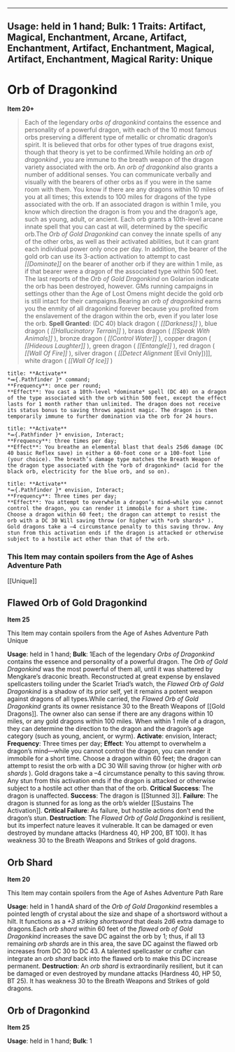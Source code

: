 
---
Usage: held in 1 hand;
Bulk: 1
Traits: Artifact, Magical, Enchantment, Arcane, Artifact, Enchantment, Artifact, Enchantment, Magical, Artifact, Enchantment, Magical
Rarity: Unique
---

# Orb of Dragonkind

**Item 20+**

> Each of the legendary *orbs of dragonkind* contains the essence and personality of a powerful dragon, with each of the 10 most famous orbs preserving a different type of metallic or chromatic dragon’s spirit. It is believed that orbs for other types of true dragons exist, though that theory is yet to be confirmed.While holding an *orb of dragonkind* , you are immune to the breath weapon of the dragon variety associated with the orb. An *orb of dragonkind* also grants a number of additional senses. You can communicate verbally and visually with the bearers of other orbs as if you were in the same room with them. You know if there are any dragons within 10 miles of you at all times; this extends to 100 miles for dragons of the type associated with the orb. If an associated dragon is within 1 mile, you know which direction the dragon is from you and the dragon’s age, such as young, adult, or ancient. Each orb grants a 10th-level arcane innate spell that you can cast at will, determined by the specific orb.The *Orb of Gold Dragonkind* can convey the innate spells of any of the other orbs, as well as their activated abilities, but it can grant each individual power only once per day. In addition, the bearer of the gold orb can use its 3-action activation to attempt to cast *[[Dominate]]* on the bearer of another orb if they are within 1 mile, as if that bearer were a dragon of the associated type within 500 feet. The last reports of the *Orb of Gold Dragonkind* on Golarion indicate the orb has been destroyed, however. GMs running campaigns in settings other than the Age of Lost Omens might decide the gold orb is still intact for their campaigns.Bearing an *orb of dragonkind* earns you the enmity of all dragonkind forever because you profited from the enslavement of the dragon within the orb, even if you later lose the orb.
**Spell Granted**: (DC 40) black dragon ( *[[Darkness]]* ), blue dragon ( *[[Hallucinatory Terrain]]* ), brass dragon ( *[[Speak With Animals]]* ), bronze dragon ( *[[Control Water]]* ), copper dragon ( *[[Hideous Laughter]]* ), green dragon ( *[[Entangle]]* ), red dragon ( *[[Wall Of Fire]]* ), silver dragon ( *[[Detect Alignment* [Evil Only])]], white dragon ( *[[Wall Of Ice]]* )

```ad-embed-ability
title: **Activate**
*⬽{.Pathfinder }* command; 
**Frequency**: once per round;
**Effect**: You cast a 10th-level *dominate* spell (DC 40) on a dragon of the type associated with the orb within 500 feet, except the effect lasts for 1 month rather than unlimited. The dragon does not receive its status bonus to saving throws against magic. The dragon is then temporarily immune to further domination via the orb for 24 hours.

```

```ad-embed-ability
title: **Activate**
*⬺{.Pathfinder }* envision, Interact; 
**Frequency**: three times per day;
**Effect**: You breathe an elemental blast that deals 25d6 damage (DC 40 basic Reflex save) in either a 60-foot cone or a 100-foot line (your choice). The breath’s damage type matches the Breath Weapon of the dragon type associated with the *orb of dragonkind* (acid for the black orb, electricity for the blue orb, and so on).

```

```ad-embed-ability
title: **Activate**
*⬺{.Pathfinder }* envision, Interact; 
**Frequency**: Three times per day;
**Effect**: You attempt to overwhelm a dragon’s mind—while you cannot control the dragon, you can render it immobile for a short time. Choose a dragon within 60 feet; the dragon can attempt to resist the orb with a DC 30 Will saving throw (or higher with *orb shards* ). Gold dragons take a –4 circumstance penalty to this saving throw. Any stun from this activation ends if the dragon is attacked or otherwise subject to a hostile act other than that of the orb.

```

### This Item may contain spoilers from the Age of Ashes Adventure Path

[[Unique]]

## Flawed Orb of Gold Dragonkind

**Item 25**

This Item may contain spoilers from the Age of Ashes Adventure Path
Unique

**Usage**: held in 1 hand;
**Bulk**: 1Each of the legendary *Orbs of Dragonkind* contains the essence and personality of a powerful dragon. The *Orb of Gold Dragonkind* was the most powerful of them all, until it was shattered by Mengkare’s draconic breath. Reconstructed at great expense by enslaved spellcasters toiling under the Scarlet Triad’s watch, the *Flawed Orb of Gold Dragonkind* is a shadow of its prior self, yet it remains a potent weapon against dragons of all types.While carried, the *Flawed Orb of Gold Dragonkind* grants its owner resistance 30 to the Breath Weapons of [[Gold Dragons]]. The owner also can sense if there are any dragons within 10 miles, or any gold dragons within 100 miles. When within 1 mile of a dragon, they can determine the direction to the dragon and the dragon’s age category (such as young, ancient, or wyrm).
**Activate**: 
envision, Interact;
**Frequency**: Three times per day;
**Effect**: You attempt to overwhelm a dragon’s mind—while you cannot control the dragon, you can render it immobile for a short time. Choose a dragon within 60 feet; the dragon can attempt to resist the orb with a DC 30 Will saving throw (or higher with *orb shards* ). Gold dragons take a –4 circumstance penalty to this saving throw. Any stun from this activation ends if the dragon is attacked or otherwise subject to a hostile act other than that of the orb.
**Critical Success**: The dragon is unaffected.
**Success**: The dragon is [[Stunned 3]].
**Failure**: The dragon is stunned for as long as the orb’s wielder [[Sustains The Activation]].
**Critical Failure**: As failure, but hostile actions don’t end the dragon’s stun.
**Destruction**: The *Flawed Orb of Gold Dragonkind* is resilient, but its imperfect nature leaves it vulnerable. It can be damaged or even destroyed by mundane attacks (Hardness 40, HP 200, BT 100). It has weakness 30 to the Breath Weapons and Strikes of gold dragons.

## Orb Shard

**Item 20**

This Item may contain spoilers from the Age of Ashes Adventure Path
Rare

**Usage**: held in 1 handA shard of the *Orb of Gold Dragonkind* resembles a pointed length of crystal about the size and shape of a shortsword without a hilt. It functions as a *+3 striking shortsword* that deals 2d6 extra damage to dragons.Each *orb shard* within 60 feet of the *flawed orb of Gold Dragonkind* increases the save DC against the orb by 1; thus, if all 13 remaining *orb shards* are in this area, the save DC against the flawed orb increases from DC 30 to DC 43. A talented spellcaster or crafter can integrate an *orb shard* back into the flawed orb to make this DC increase permanent.
**Destruction**: An *orb shard* is extraordinarily resilient, but it can be damaged or even destroyed by mundane attacks (Hardness 40, HP 50, BT 25). It has weakness 30 to the Breath Weapons and Strikes of gold dragons.

## Orb of Dragonkind

**Item 25**

**Usage**: held in 1 hand;
**Bulk**: 1
